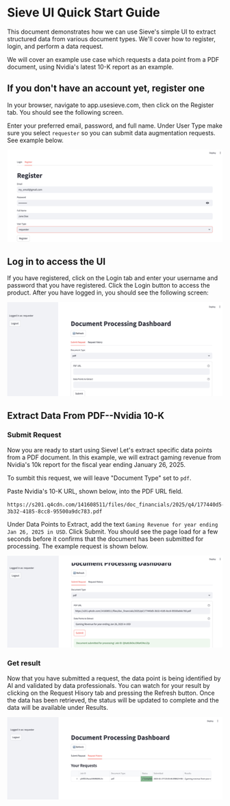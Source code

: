 # Sieve UI Quick Start Guide

This document demonstrates how we can use Sieve's simple UI to extract structured data from various document types. We'll cover how to register, login, and perform a data request. 

We will cover an example use case which requests a data point from a PDF document, using Nvidia's latest 10-K report as an example.

## If you don't have an account yet, register one

In your browser, navigate to app.usesieve.com, then click on the Register tab. You should see the following screen. 

Enter your preferred email, password, and full name. Under User Type make sure you select `requester` so you can submit data augmentation requests. See example below. 

![Product Screenshot](img/UI_register.png)


## Log in to access the UI

If you have registered, click on the Login tab and enter your username and password that you have registered. Click the Login button to access the product. After you have logged in, you should see the following screen:

![Product Screenshot](img/document_dashboard.png)

## Extract Data From PDF--Nvidia 10-K

### Submit Request

Now you are ready to start using Sieve! Let's extract specific data points from a PDF document. In this example, we will extract gaming revenue from Nvidia's 10k report for the fiscal year ending January 26, 2025. 

To sumbit this request, we will leave "Document Type" set to `pdf`.

Paste Nvidia's 10-K URL, shown below, into the PDF URL field. 

```
https://s201.q4cdn.com/141608511/files/doc_financials/2025/q4/177440d5-3b32-4185-8cc8-95500a9dc783.pdf
```
Under Data Points to Extract, add the text `Gaming Revenue for year ending Jan 26, 2025 in USD`. Click Submit. You should see the page load for a few seconds before it confirms that the document has been submitted for processing. The example request is shown below. 

![Product Screenshot](img/UI_request.png)

### Get result

Now that you have submitted a request, the data point is being identified by AI and validated by data professionals. You can watch for your result by clicking on the Request Hisory tab and pressing the Refresh button. Once the data has been retrieved, the status will be updated to complete and the data will be available under Results.

![Product Screenshot](img/UI_completed_result.png)





